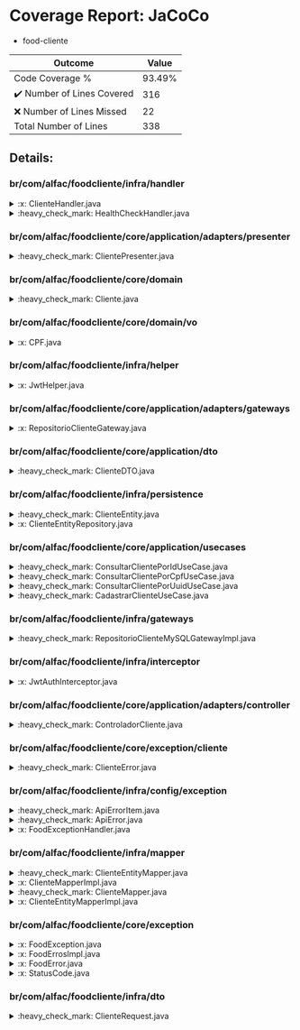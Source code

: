 
# Coverage Report: JaCoCo

* food-cliente
      
      
| Outcome                 | Value                                                               |
|-------------------------|---------------------------------------------------------------------|
| Code Coverage %         | 93.49%               |
| :heavy_check_mark: Number of Lines Covered | 316    |
| :x: Number of Lines Missed  | 22     |
| Total Number of Lines   | 338     |


## Details:

    
### br/com/alfac/foodcliente/infra/handler

<details>
    <summary>
:x: ClienteHandler.java
    </summary>

        
#### Lines Missed:
        
</details>

    

<details>
    <summary>
:heavy_check_mark: HealthCheckHandler.java
    </summary>

        
#### All Lines Covered!
        
</details>

    
### br/com/alfac/foodcliente/core/application/adapters/presenter

<details>
    <summary>
:heavy_check_mark: ClientePresenter.java
    </summary>

        
#### All Lines Covered!
        
</details>

    
### br/com/alfac/foodcliente/core/domain

<details>
    <summary>
:heavy_check_mark: Cliente.java
    </summary>

        
#### All Lines Covered!
        
</details>

    
### br/com/alfac/foodcliente/core/domain/vo

<details>
    <summary>
:x: CPF.java
    </summary>

        
#### Lines Missed:
        
- Line #18
```
    }
```
</details>

    
### br/com/alfac/foodcliente/infra/helper

<details>
    <summary>
:x: JwtHelper.java
    </summary>

        
#### Lines Missed:
        
</details>

    
### br/com/alfac/foodcliente/core/application/adapters/gateways

<details>
    <summary>
:x: RepositorioClienteGateway.java
    </summary>

        
</details>

    
### br/com/alfac/foodcliente/core/application/dto

<details>
    <summary>
:heavy_check_mark: ClienteDTO.java
    </summary>

        
#### All Lines Covered!
        
</details>

    
### br/com/alfac/foodcliente/infra/persistence

<details>
    <summary>
:heavy_check_mark: ClienteEntity.java
    </summary>

        
#### All Lines Covered!
        
</details>

    

<details>
    <summary>
:x: ClienteEntityRepository.java
    </summary>

        
</details>

    
### br/com/alfac/foodcliente/core/application/usecases

<details>
    <summary>
:heavy_check_mark: ConsultarClientePorIdUseCase.java
    </summary>

        
#### All Lines Covered!
        
</details>

    

<details>
    <summary>
:heavy_check_mark: ConsultarClientePorCpfUseCase.java
    </summary>

        
#### All Lines Covered!
        
</details>

    

<details>
    <summary>
:heavy_check_mark: ConsultarClientePorUuidUseCase.java
    </summary>

        
#### All Lines Covered!
        
</details>

    

<details>
    <summary>
:heavy_check_mark: CadastrarClienteUseCase.java
    </summary>

        
#### All Lines Covered!
        
</details>

    
### br/com/alfac/foodcliente/infra/gateways

<details>
    <summary>
:heavy_check_mark: RepositorioClienteMySQLGatewayImpl.java
    </summary>

        
#### All Lines Covered!
        
</details>

    
### br/com/alfac/foodcliente/infra/interceptor

<details>
    <summary>
:x: JwtAuthInterceptor.java
    </summary>

        
#### Lines Missed:
        
</details>

    
### br/com/alfac/foodcliente/core/application/adapters/controller

<details>
    <summary>
:heavy_check_mark: ControladorCliente.java
    </summary>

        
#### All Lines Covered!
        
</details>

    
### br/com/alfac/foodcliente/core/exception/cliente

<details>
    <summary>
:heavy_check_mark: ClienteError.java
    </summary>

        
#### All Lines Covered!
        
</details>

    
### br/com/alfac/foodcliente/infra/config/exception

<details>
    <summary>
:heavy_check_mark: ApiErrorItem.java
    </summary>

        
#### All Lines Covered!
        
</details>

    

<details>
    <summary>
:heavy_check_mark: ApiError.java
    </summary>

        
#### All Lines Covered!
        
</details>

    

<details>
    <summary>
:x: FoodExceptionHandler.java
    </summary>

        
#### Lines Missed:
        
</details>

    
### br/com/alfac/foodcliente/infra/mapper

<details>
    <summary>
:heavy_check_mark: ClienteEntityMapper.java
    </summary>

        
#### All Lines Covered!
        
</details>

    

<details>
    <summary>
:x: ClienteMapperImpl.java
    </summary>

        
#### Lines Missed:
        
</details>

    

<details>
    <summary>
:heavy_check_mark: ClienteMapper.java
    </summary>

        
#### All Lines Covered!
        
</details>

    

<details>
    <summary>
:x: ClienteEntityMapperImpl.java
    </summary>

        
#### Lines Missed:
        
</details>

    
### br/com/alfac/foodcliente/core/exception

<details>
    <summary>
:x: FoodException.java
    </summary>

        
#### Lines Missed:
        
</details>

    

<details>
    <summary>
:x: FoodErrosImpl.java
    </summary>

        
#### Lines Missed:
        
</details>

    

<details>
    <summary>
:x: FoodError.java
    </summary>

        
</details>

    

<details>
    <summary>
:x: StatusCode.java
    </summary>

        
#### Lines Missed:
        
</details>

    
### br/com/alfac/foodcliente/infra/dto

<details>
    <summary>
:heavy_check_mark: ClienteRequest.java
    </summary>

        
#### All Lines Covered!
        
</details>

    
